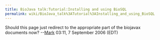 ```yaml
---
title: BioJava talk:Tutorial:Installing and using BioSQL
permalink: wiki/BioJava_talk%3ATutorial%3AInstalling_and_using_BioSQL
---
```


Should this page just redirect to the appropriate part of the biojavax
documents now? --[Mark](User:Mark "wikilink") 03:11, 7 September 2006
(EDT)
